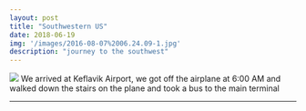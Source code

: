 ```yaml
---
layout: post
title: "Southwestern US"
date: 2018-06-19
img: '/images/2016-08-07%2006.24.09-1.jpg'
description: "journey to the southwest"
---
```



<img class="col two" src="{{ site.assets }}/images/2016-08-07%2006.24.09-1.jpg" />
We arrived at Keflavik Airport, we got off the airplane at 6:00 AM and walked down the stairs on the plane and took a bus to the main terminal

----
